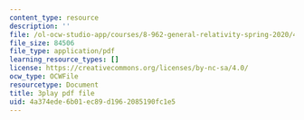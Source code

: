 ```yaml
---
content_type: resource
description: ''
file: /ol-ocw-studio-app/courses/8-962-general-relativity-spring-2020/4a374ede6b01ec89d1962085190fc1e5_wBvXOb59l-k.pdf
file_size: 84506
file_type: application/pdf
learning_resource_types: []
license: https://creativecommons.org/licenses/by-nc-sa/4.0/
ocw_type: OCWFile
resourcetype: Document
title: 3play pdf file
uid: 4a374ede-6b01-ec89-d196-2085190fc1e5
---
```

